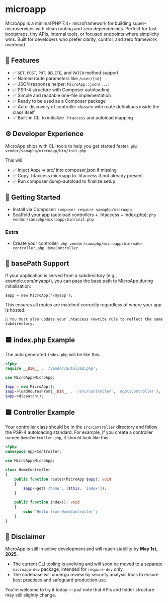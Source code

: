 # microapp
MicroApp is a minimal PHP 7.4+ microframework for building super-microservices with clean routing and zero dependencies.
Perfect for fast bootstraps, tiny APIs, internal tools, or focused endpoints where simplicity wins.
Built for developers who prefer clarity, control, and zero framework overhead.

## 🌟 Features
- ✅ `GET`, `POST`, `PUT`, `DELETE`, and `PATCH` method support
- ✅ Named route parameters like `/user/{id}`
- ✅ JSON response helper: `MicroApp::json(...)`
- ✅ PSR-4 structure with Composer autoloading
- ✅ Simple and readable one-file implementation
- ✅ Ready to be used as a Composer package
- ✅ Auto-discovery of controller classes with route definitions inside the class itself
- ✅ Built-in CLI to initialize `.htaccess` and autoload mapping

## ⚙️ Developer Experience
MicroApp ships with CLI tools to help you get started faster:
`php vendor/samaphp/microapp/bin/init.php`

This will:
- ✅ Inject App\\ => src/ into composer.json if missing
- ✅ Copy .htaccess.microapp to .htaccess if not already present
- ✅ Run composer dump-autoload to finalize setup

## 🚀 Getting Started
- Install via Composer: `composer require samaphp/microapp`
- Scaffold your app (autoload controllers + .htaccess + index.php): `php vendor/samaphp/microapp/bin/init.php`

### Extra
- Create your controller: `php vendor/samaphp/microapp/bin/make-controller.php HomeController`

## 🔀 basePath Support
If your application is served from a subdirectory (e.g., example.com/myapp/), you can pass the base path to MicroApp during initialization:
```
$app = new MicroApp('/myapp');
```

This ensures all routes are matched correctly regardless of where your app is hosted.

    📌 You must also update your .htaccess rewrite rule to reflect the same subdirectory.

## 🟦 index.php Example
The auto generated `index.php` will be like this:
```php
<?php
require __DIR__ . '/vendor/autoload.php';

use MicroApp\MicroApp;

$app = new MicroApp();
$app->loadRoutesFrom(__DIR__ . '/src/Controller', 'App\\Controller');
$app->dispatch();
```

## 🟦 Controller Example
Your controller class should be in the `src/Controller` directory and follow the PSR-4 autoloading standard. For example, if you create a controller named `HomeController.php`, it should look like this:
```php
<?php
namespace App\Controller;

use MicroApp\MicroApp;

class HomeController
{
    public function routes(MicroApp $app): void
    {
        $app->get('/home', [$this, 'index']);
    }

    public function index(): void
    {
        echo 'Hello from HomeController';
    }
}
```

## 🚧 Disclaimer

MicroApp is still in active development and will reach stability by **May 1st, 2025**.

- The current CLI tooling is evolving and will soon be moved to a separate `microapp-dev` package, intended for `require-dev` only.
- The codebase will undergo review by security analysis tools to ensure best practices and safeguard production use.

You're welcome to try it today — just note that APIs and folder structure may still slightly change.
